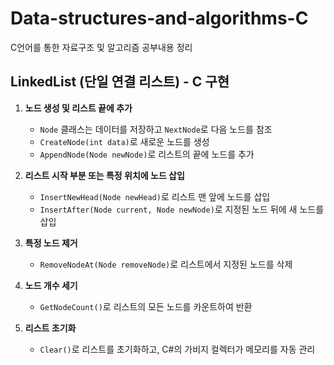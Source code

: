 # Data-structures-and-algorithms-C
C언어를 통한 자료구조 및 알고리즘 공부내용 정리

## LinkedList (단일 연결 리스트) - C 구현

1. **노드 생성 및 리스트 끝에 추가**
   - `Node` 클래스는 데이터를 저장하고 `NextNode`로 다음 노드를 참조
   - `CreateNode(int data)`로 새로운 노드를 생성
   - `AppendNode(Node newNode)`로 리스트의 끝에 노드를 추가

2. **리스트 시작 부분 또는 특정 위치에 노드 삽입**
   - `InsertNewHead(Node newHead)`로 리스트 맨 앞에 노드를 삽입
   - `InsertAfter(Node current, Node newNode)`로 지정된 노드 뒤에 새 노드를 삽입

3. **특정 노드 제거**
   - `RemoveNodeAt(Node removeNode)`로 리스트에서 지정된 노드를 삭제

4. **노드 개수 세기**
   - `GetNodeCount()`로 리스트의 모든 노드를 카운트하여 반환

5. **리스트 초기화**
   - `Clear()`로 리스트를 초기화하고, C#의 가비지 컬렉터가 메모리를 자동 관리